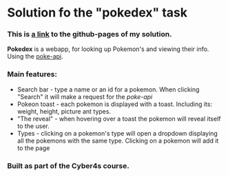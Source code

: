 # Solution fo the "pokedex" task

### This is [a link](https://noamgolani.github.io/pokedex/dist/) to the github-pages of my solution.

**Pokedex** is a webapp, for looking up Pokemon's and viewing their info. Using the [poke-api](https://pokeapi.co/).

### Main features:

- Search bar - type a name or an id for a pokemon. When clicking "Search" it will make a request for the _poke-api_
- Pokeon toast - each pokemon is displayed with a toast. Including its: weight, height, picture ant types.
- "The reveal" - when hovering over a toast the pokemon will reveal itself to the user.
- Types - clicking on a pokemon's type will open a dropdown displaying all the pokemons with the same type. Clicking on a pokemon will add it to the page

### Built as part of the Cyber4s course.

